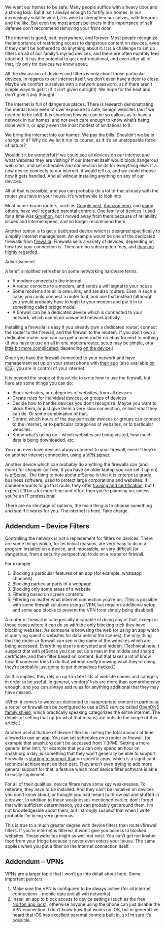We want our homes to be safe. Many people suffice with a heavy door and a strong lock. But it isn’t always enough to fortify our homes. In our increasingly volatile world, it is wise to strengthen our selves, with firearms and the like. But even the most ardent believers in the importance of self defense don’t recommend removing your front door.

The internet is good, bad, everywhere, and forever. Most people recognize the importance of restricting access to dangerous content on devices, even if they can’t be bothered to do anything about it. It is a challenge to set up filters on all of our family’s myriad devices, and there are often monthly fees attached. It has the potential to get confrontational, and even after all of that, it’s only for devices we know about.

All the discussion of devices and filters is only about those particular devices. In regards to our internet itself, we don’t even have a door to close. Maybe we comfort ourselves with a network password, as if there aren’t simple ways to get it (if it isn’t given outright). We hope for the best and don’t give it any thought.

The internet is full of dangerous places. There is research demonstrating the mental harm even of over exposure to safe, benign websites (as if we needed to be told). It is shocking how we can be so callous as to have a network in our homes, and not even care enough to know what’s being done with it, or apply even the most modest of limitations to it.

We bring the internet into our homes. We pay the bills. Shouldn’t we be in charge of it? Why do we let it run its course, as if it’s an unstoppable force of nature?

Wouldn’t it be wonderful if we could see all devices on our internet and what websites they are visiting? If our internet itself would block dangerous web sites, and set schedules and connection limits for everything else. If a new device connects to our internet, it would tell us, and we could choose how it gets handled. And all without installing anything on any of our devices.

All of that is possible, and you can probably do a lot of that already with the router you have in your house. It’s worthwhile to look into.

Most name-brand routers, such as [Google nest](https://support.google.com/googlenest/answer/7197116?hl=en), [Amazon eero](https://blog.eero.com/introducing-eeros-latest-feature-family-profiles/), and [many others](https://www.lifewire.com/best-parental-control-routers-4160776), have well regarded parental controls. One family of devices I used for a time was [Gryphon](https://gryphonconnect.com/collections/all), but I moved away from them because of reliability issues and internet speed, and no longer recommend them.

Another option is to get a dedicated device which is designed specifically to simplify internet management. An example would be one of the dedicated firewalls from [firewalla](https://firewalla.com/products/firewalla-purple-se). Firewalla sells a variety of devices, depending on how fast your connection is. There are no subscription fees, and [they are highly regarded](https://www.pcmag.com/reviews/firewalla).

Advertisement

A brief, simplified refresher on some networking hardware terms:

*   A modem connects to the internet
*   A router connects to a modem, and sends a wifi signal to your house
*   Some modems are all in one units, and are also routers. Even in such a case, you could connect a router to it, and use that instead (although you would probably have to login to your modem and put it in to something called bridge mode)
*   A firewall can be a dedicated device which is connected to your network, which can block unwanted network activity.

Installing a firewalla is easy if you already own a dedicated router; connect the router to the firewall, and the firewall to the modem. If you don’t own a dedicated router, you can can get a used router on ebay for next to nothing. (If you have to use an all in one modem/router, setup [may be simple](https://help.firewalla.com/hc/en-us/articles/115004292514-How-does-Firewalla-Intercept-Traffic-#h_01F8F0BBM94B8RC4TPPGZXPKQ5), or a [little bit more complicated](https://help.firewalla.com/hc/en-us/articles/115004292514-How-does-Firewalla-Intercept-Traffic-#h_01F8F096AGV8FW7K1D673AJEQ6), depending [on the device](https://help.firewalla.com/hc/en-us/articles/360047098773).)

Once you have the firewall connected to your network and have management set up on your smart phone with [their app](https://play.google.com/store/apps/details?id=com.firewalla.chancellor&hl=en_US&gl=US) (also available [on iOS](https://apps.apple.com/us/app/firewalla/id1180904053)), you are in control of your internet.

It is beyond the scope of this article to write how to use the firewall, but here are some things you can do:

*   Block websites, or categories of websites, from all devices
*   Create rules for individual devices, or groups of devices
*   Decide how to handle devices you don’t recognize. Maybe you want to block them, or just give them a very slow connection, or limit what they can do. Or some combination of that.
*   Control which hours of the day particular devices or groups can connect to the internet, or to particular categories of websites, or to particular websites.
*   Know what’s going on – which websites are being visited, how much data is being downloaded, etc.

You can even have devices always connect to your firewall, even if they’re on another internet connection, using a [VPN server](https://help.firewalla.com/hc/en-us/articles/115004274633-Firewalla-VPN-Server).

Another device which can probably do anything the firewalla can (and more) for cheaper (or free, if you have an older laptop you can set it up on) is [pfSense](https://shop.netgate.com/products/1100-pfsense). The thing to note about pfSense is that it is enterprise grade business software, used to protect large corporations and websites. If someone wants to go that route, they offer [training and certification](https://www.netgate.com/training/pfsense-fundamentals-and-advanced-application), but I expect it’ll be a lot more time and effort then you’re planning on, unless you’re an IT professional.

There are no shortage of options, the main thing is to choose something and see if it works for you. The internet is here. Take charge.

Addendum – Device Filters
-------------------------

Controlling the network is not a replacement for filters on devices. There are some things which, for technical reasons, are very easy to do in a program installed on a device, and impossible, or very difficult (or dangerous, from a security perspective) to do on a router or firewall.

For example:

1.  Blocking a particular features of an app (for example, whatsapp channels)
2.  Blocking particular parts of a webpage
3.  Blocking only some areas of a website
4.  Filtering based on screen contents
5.  Filtering no matter what internet connection you’re on. (This is possible with some firewall solutions using a VPN, but requires additional setup, and some app blocks to prevent the VPN from simply being disabled)

A router or firewall is categorically incapable of doing any of that, except in those cases where it can do so with the only blocking trick they have: blocking websites. As someone is browsing the web (or using an app which is querying specific websites for data behind the scenes), the only thing that the router or firewall can see is the name of the websites which are being accessed. Everything else is encrypted and hidden. (Technical note: I suspect that with pfSense you can set up a man in the middle and shared certificate, and then filter based on content. But that takes a lot of know how. If someone tries to do that without _really_ knowing what they’re doing, they’re probably just going to get themselves hacked.)

As this implies, they rely on up-to-date lists of website names and category in order to be useful. In general, vendors’ lists are more than comprehensive enough, and you can always add rules for anything additional that they may have missed.

(When it comes to websites dedicated to inappropriate content in particular, a router or firewall can be configured to use a DNS service called [OpenDNS family shield](https://support.opendns.com/hc/en-us/articles/360038086532-Using-DNS-over-HTTPS-DoH-with-OpenDNS), which practically speaking categorizes the entire internet. The details of setting that up (or what that means) are outside the scope of this article.)

Another useful feature of device filters is limiting the total amount of time allowed to use an app. You can set schedules on a router or firewall, for example that anash.org can’t be accessed from 1-3PM). Setting a more general time limit, for example that you can only spend an hour on anash.org a day, is something that they won’t generally be able to support. Firewalla is [starting to support that](https://help.firewalla.com/hc/en-us/articles/22912094066707#h_01HFA581R69C8SRJSE0N2ZRHQC) on specific apps, which is a significant technical achievement on their part. They aren’t even trying to add more general support for that, a feature which most device filter software is able to easily implement.

For all of their qualities, device filters have some key weaknesses. To reiterate, they have to be installed. And they can’t be installed on devices you don’t know about, or thought you had meant to throw out and stuffed in a drawer. In addition to those weaknesses mentioned earlier, don’t forget that with sufficient determination, you can probably get around them. I’m not knowledgeable about them, but I strongly suspect that when I write probably I’m being very generous.

This is true to a much greater degree with device filters than router/firewall filters. If you’re internet is filtered, it won’t give you access to blocked websites. Those websites might as well not exist. You can’t get not kosher food from your fridge because it never even enters your house. The same applies when you put a filter on the internet connection itself.

Addendum – VPNs
---------------

VPNs are a larger topic that I won’t go into detail about here. Some important pointers:

1.  Make sure the VPN is configured to be always active (for all internet connections – mobile data and all wifi networks).
2.  Install an app to block access to device settings (such as the free [Norton app lock](https://play.google.com/store/apps/details?id=com.symantec.applock)), otherwise anyone using the phone can just disable the VPN connection. I don’t know how that works on iOS, but in general I’ve heard that iOS has excellent parental controls built in, so I’m sure it’s possible.